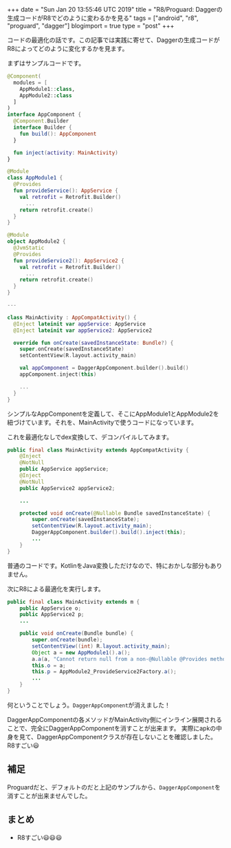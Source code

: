 +++
date = "Sun Jan 20 13:55:46 UTC 2019"
title = "R8/Proguard: Daggerの生成コードがR8でどのように変わるかを見る"
tags = ["android", "r8", "proguard", "dagger"]
blogimport = true
type = "post"
+++

コードの最適化の話です。この記事では実践に寄せて、Daggerの生成コードがR8によってどのように変化するかを見ます。

まずはサンプルコードです。

```kotlin
@Component(
  modules = [
    AppModule1::class,
    AppModule2::class
  ]
)
interface AppComponent {
  @Component.Builder
  interface Builder {
    fun build(): AppComponent
  }

  fun inject(activity: MainActivity)
}

@Module
class AppModule1 {
  @Provides
  fun provideService(): AppService {
    val retrofit = Retrofit.Builder()
      ...
    return retrofit.create()
  }
}

@Module
object AppModule2 {
  @JvmStatic
  @Provides
  fun provideService2(): AppService2 {
    val retrofit = Retrofit.Builder()
      ...
    return retrofit.create()
  }
}

---

class MainActivity : AppCompatActivity() {
  @Inject lateinit var appService: AppService
  @Inject lateinit var appService2: AppService2

  override fun onCreate(savedInstanceState: Bundle?) {
    super.onCreate(savedInstanceState)
    setContentView(R.layout.activity_main)

    val appComponent = DaggerAppComponent.builder().build()
    appComponent.inject(this)

    ...
  }
}
```

シンプルなAppComponentを定義して、そこにAppModule1とAppModule2を紐づけています。それを、MainActivityで使うコードになっています。

これを最適化なしでdex変換して、デコンパイルしてみます。

```java
public final class MainActivity extends AppCompatActivity {
    @Inject
    @NotNull
    public AppService appService;
    @Inject
    @NotNull
    public AppService2 appService2;

    ...

    protected void onCreate(@Nullable Bundle savedInstanceState) {
        super.onCreate(savedInstanceState);
        setContentView(R.layout.activity_main);
        DaggerAppComponent.builder().build().inject(this);
        ...
    }
}
```

普通のコードです。KotlinをJava変換しただけなので、特におかしな部分もありません。

次にR8による最適化を実行します。

```java
public final class MainActivity extends m {
    public AppService o;
    public AppService2 p;
    ...

    public void onCreate(Bundle bundle) {
        super.onCreate(bundle);
        setContentView((int) R.layout.activity_main);
        Object a = new AppModule1().a();
        a.a(a, "Cannot return null from a non-@Nullable @Provides method");
        this.o = a;
        this.p = AppModule2_ProvideService2Factory.a();
        ...
    }
}
```

何ということでしょう。`DaggerAppComponent`が消えました！

DaggerAppComponentの各メソッドがMainActivity側にインライン展開されることで、完全にDaggerAppComponentを消すことが出来ます。
実際にapkの中身を見て、DaggerAppComponentクラスが存在しないことを確認しました。R8すごい😃

## 補足

Proguardだと、デフォルトのだと上記のサンプルから、`DaggerAppComponent`を消すことが出来ませんでした。

## まとめ

- R8すごい😃😃😃
